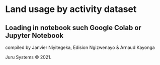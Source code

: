 # Land usage by activity dataset

## Loading in notebook such Google Colab or Jupyter Notebook




compiled by Janvier Niyitegeka, Edision Ngizwenayo & Arnaud Kayonga

Juru Systems © 2021.
